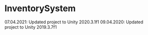 # InventorySystem
07.04.2021: Updated project to Unity 2020.3.1f1
09.04.2020: Updated project to Unity 2019.3.7f1